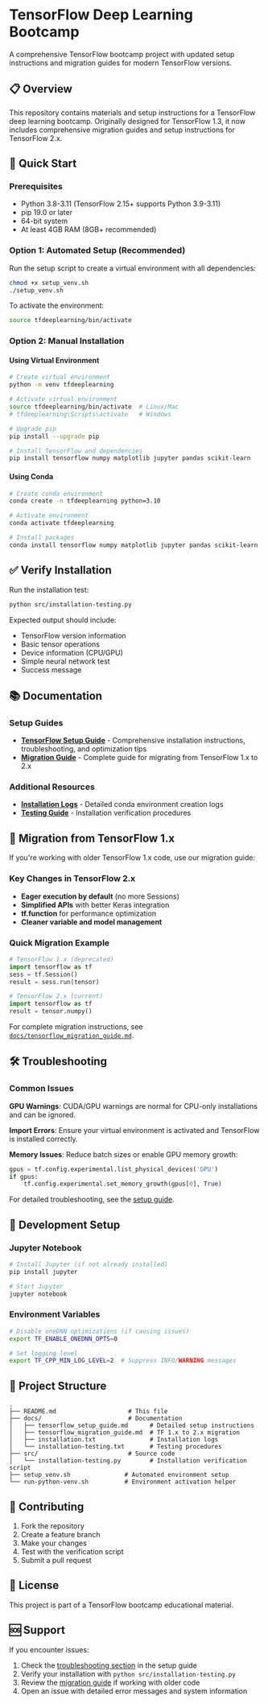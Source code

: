 # TensorFlow Deep Learning Bootcamp

A comprehensive TensorFlow bootcamp project with updated setup instructions and migration guides for modern TensorFlow versions.

## 📋 Overview

This repository contains materials and setup instructions for a TensorFlow deep learning bootcamp. Originally designed for TensorFlow 1.3, it now includes comprehensive migration guides and setup instructions for TensorFlow 2.x.

## 🚀 Quick Start

### Prerequisites

- Python 3.8-3.11 (TensorFlow 2.15+ supports Python 3.9-3.11)
- pip 19.0 or later
- 64-bit system
- At least 4GB RAM (8GB+ recommended)

### Option 1: Automated Setup (Recommended)

Run the setup script to create a virtual environment with all dependencies:

```bash
chmod +x setup_venv.sh
./setup_venv.sh
```

To activate the environment:
```bash
source tfdeeplearning/bin/activate
```

### Option 2: Manual Installation

#### Using Virtual Environment
```bash
# Create virtual environment
python -m venv tfdeeplearning

# Activate virtual environment
source tfdeeplearning/bin/activate  # Linux/Mac
# tfdeeplearning\Scripts\activate   # Windows

# Upgrade pip
pip install --upgrade pip

# Install TensorFlow and dependencies
pip install tensorflow numpy matplotlib jupyter pandas scikit-learn
```

#### Using Conda
```bash
# Create conda environment
conda create -n tfdeeplearning python=3.10

# Activate environment
conda activate tfdeeplearning

# Install packages
conda install tensorflow numpy matplotlib jupyter pandas scikit-learn
```

## ✅ Verify Installation

Run the installation test:
```bash
python src/installation-testing.py
```

Expected output should include:
- TensorFlow version information
- Basic tensor operations
- Device information (CPU/GPU)
- Simple neural network test
- Success message

## 📚 Documentation

### Setup Guides
- **[TensorFlow Setup Guide](docs/tensorflow_setup_guide.md)** - Comprehensive installation instructions, troubleshooting, and optimization tips
- **[Migration Guide](docs/tensorflow_migration_guide.md)** - Complete guide for migrating from TensorFlow 1.x to 2.x

### Additional Resources
- **[Installation Logs](docs/installation.txt)** - Detailed conda environment creation logs
- **[Testing Guide](docs/installation-testing.txt)** - Installation verification procedures

## 🔄 Migration from TensorFlow 1.x

If you're working with older TensorFlow 1.x code, use our migration guide:

### Key Changes in TensorFlow 2.x
- **Eager execution by default** (no more Sessions)
- **Simplified APIs** with better Keras integration
- **tf.function** for performance optimization
- **Cleaner variable and model management**

### Quick Migration Example
```python
# TensorFlow 1.x (deprecated)
import tensorflow as tf
sess = tf.Session()
result = sess.run(tensor)

# TensorFlow 2.x (current)
import tensorflow as tf
result = tensor.numpy()
```

For complete migration instructions, see [`docs/tensorflow_migration_guide.md`](docs/tensorflow_migration_guide.md).

## 🛠 Troubleshooting

### Common Issues

**GPU Warnings**: CUDA/GPU warnings are normal for CPU-only installations and can be ignored.

**Import Errors**: Ensure your virtual environment is activated and TensorFlow is installed correctly.

**Memory Issues**: Reduce batch sizes or enable GPU memory growth:
```python
gpus = tf.config.experimental.list_physical_devices('GPU')
if gpus:
    tf.config.experimental.set_memory_growth(gpus[0], True)
```

For detailed troubleshooting, see the [setup guide](docs/tensorflow_setup_guide.md#common-issues-and-solutions).

## 🔧 Development Setup

### Jupyter Notebook
```bash
# Install Jupyter (if not already installed)
pip install jupyter

# Start Jupyter
jupyter notebook
```

### Environment Variables
```bash
# Disable oneDNN optimizations (if causing issues)
export TF_ENABLE_ONEDNN_OPTS=0

# Set logging level
export TF_CPP_MIN_LOG_LEVEL=2  # Suppress INFO/WARNING messages
```

## 📁 Project Structure

```
.
├── README.md                    # This file
├── docs/                        # Documentation
│   ├── tensorflow_setup_guide.md      # Detailed setup instructions
│   ├── tensorflow_migration_guide.md  # TF 1.x to 2.x migration
│   ├── installation.txt               # Installation logs
│   └── installation-testing.txt       # Testing procedures
├── src/                         # Source code
│   └── installation-testing.py        # Installation verification script
├── setup_venv.sh               # Automated environment setup
└── run-python-venv.sh          # Environment activation helper
```

## 🤝 Contributing

1. Fork the repository
2. Create a feature branch
3. Make your changes
4. Test with the verification script
5. Submit a pull request

## 📄 License

This project is part of a TensorFlow bootcamp educational material.

## 🆘 Support

If you encounter issues:

1. Check the [troubleshooting section](docs/tensorflow_setup_guide.md#common-issues-and-solutions) in the setup guide
2. Verify your installation with `python src/installation-testing.py`
3. Review the [migration guide](docs/tensorflow_migration_guide.md) if working with older code
4. Open an issue with detailed error messages and system information